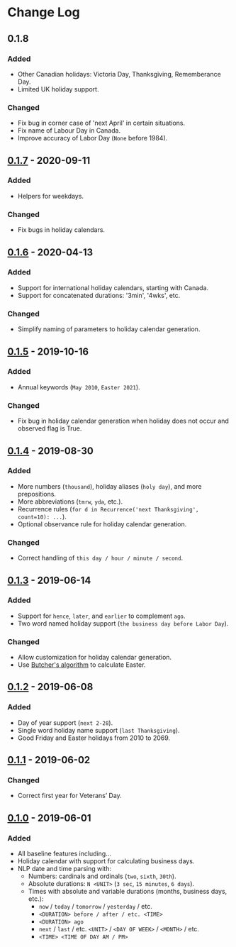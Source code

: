 # Change Log

## 0.1.8
### Added
- Other Canadian holidays: Victoria Day, Thanksgiving, Rememberance Day.
- Limited UK holiday support.
### Changed
- Fix bug in corner case of 'next April' in certain situations.
- Fix name of Labour Day in Canada.
- Improve accuracy of Labor Day (`None` before 1984).

## [0.1.7] - 2020-09-11
### Added
- Helpers for weekdays.
### Changed
- Fix bugs in holiday calendars.

## [0.1.6] - 2020-04-13
### Added
- Support for international holiday calendars, starting with Canada.
- Support for concatenated durations: '3min', '4wks', etc.
### Changed
- Simplify naming of parameters to holiday calendar generation.

## [0.1.5] - 2019-10-16
### Added
- Annual keywords (`May 2010`, `Easter 2021`).
### Changed
- Fix bug in holiday calendar generation when holiday does not occur and observed flag is True.

## [0.1.4] - 2019-08-30
### Added
- More numbers (`thousand`), holiday aliases (`holy day`), and more prepositions.
- More abbreviations (`tmrw`, `yda`, etc.).
- Recurrence rules (`for d in Recurrence('next Thanksgiving', count=10): ...`).
- Optional observance rule for holiday calendar generation.
### Changed
- Correct handling of `this day / hour / minute / second`.

## [0.1.3] - 2019-06-14
### Added
- Support for `hence`, `later`, and `earlier` to complement `ago`.
- Two word named holiday support (`the business day before Labor Day`).
### Changed
- Allow customization for holiday calendar generation.
- Use [Butcher's algorithm](https://en.wikipedia.org/wiki/Computus) to calculate Easter.

## [0.1.2] - 2019-06-08
### Added
- Day of year support (`next 2-28`).
- Single word holiday name support (`last Thanksgiving`).
- Good Friday and Easter holidays from 2010 to 2069.

## [0.1.1] - 2019-06-02
### Changed
- Correct first year for Veterans’ Day.

## [0.1.0] - 2019-06-01
### Added
- All baseline features including...
- Holiday calendar with support for calculating business days.
- NLP date and time parsing with:
	- Numbers: cardinals and ordinals (`two`, `sixth`, `30th`).
	- Absolute durations: `N <UNIT>` (`3 sec`, `15 minutes`, `6 days`).
	- Times with absolute and variable durations (months, business days, etc.):
		- `now` / `today` / `tomorrow` / `yesterday` / etc.
		- `<DURATION> before / after / etc. <TIME>`
		- `<DURATION> ago`
		- `next` / `last` / etc. `<UNIT>` / `<DAY OF WEEK>` / `<MONTH>` / etc.
		- `<TIME> <TIME OF DAY AM / PM>`

[0.1.7]: https://github.com/AgalmicVentures/HumanTime/compare/0.1.6...0.1.7
[0.1.6]: https://github.com/AgalmicVentures/HumanTime/compare/0.1.5...0.1.6
[0.1.5]: https://github.com/AgalmicVentures/HumanTime/compare/0.1.4...0.1.5
[0.1.4]: https://github.com/AgalmicVentures/HumanTime/compare/0.1.3...0.1.4
[0.1.3]: https://github.com/AgalmicVentures/HumanTime/compare/0.1.2...0.1.3
[0.1.2]: https://github.com/AgalmicVentures/HumanTime/compare/0.1.0...0.1.2
[0.1.1]: https://github.com/AgalmicVentures/HumanTime/compare/0.1.0...0.1.1
[0.1.0]: https://github.com/AgalmicVentures/HumanTime/releases/tag/0.1.0

